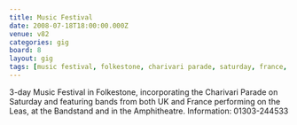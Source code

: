 ```yaml
---
title: Music Festival
date: 2008-07-18T18:00:00.000Z
venue: v82
categories: gig
board: 8
layout: gig
tags: [music festival, folkestone, charivari parade, saturday, france, bandstand, amphitheatre, information]
---
```

3-day Music Festival in Folkestone, incorporating the Charivari Parade on Saturday and featuring bands from both UK and France performing on the Leas, at the Bandstand and in the Amphitheatre.   Information: 01303-244533